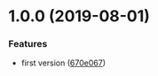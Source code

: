 # 1.0.0 (2019-08-01)


### Features

* first version ([670e067](https://github.com/call-a3/eslint-config/commit/670e067))
